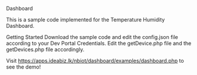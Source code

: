 Dashboard

This is a sample code implemented for the Temperature Humidity Dashboard.


Getting Started
 Download the sample code and edit the config.json file according to your Dev Portal Credentials.
 Edit the getDevice.php file and the getDevices.php file accordingly.
 
 Visit https://apps.ideabiz.lk/nbiot/dashboard/examples/dashboard.php to see the demo!
